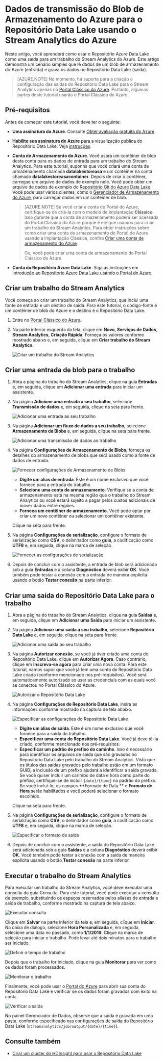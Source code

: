 <properties
   pageTitle="Transmissão de dados do Stream Analytics para o Repositório Data Lake | Azure"
   description="Usar o Stream Analytics do Azure para transmitir dados para o Repositório Azure Data Lake"
   services="data-lake-store,stream-analytics" 
   documentationCenter=""
   authors="nitinme"
   manager="paulettm"
   editor="cgronlun"/>

<tags
   ms.service="data-lake-store"
   ms.devlang="na"
   ms.topic="article"
   ms.tgt_pltfrm="na"
   ms.workload="big-data"
   ms.date="04/20/2016"
   ms.author="nitinme"/>

# Dados de transmissão do Blob de Armazenamento do Azure para o Repositório Data Lake usando o Stream Analytics do Azure

Neste artigo, você aprenderá como usar o Repositório Azure Data Lake como uma saída para um trabalho do Stream Analytics do Azure. Este artigo demonstra um cenário simples que lê dados de um blob de armazenamento do Azure (entrada) e grava os dados no Repositório Data Lake (saída).

>[AZURE.NOTE] No momento, há suporte para a criação e configuração das saídas do Repositório Data Lake para o Stream Analytics apenas no [Portal Clássico do Azure](manage.windowsazure.com). Portanto, algumas partes deste tutorial usarão o Portal Clássico do Azure.

## Pré-requisitos

Antes de começar este tutorial, você deve ter o seguinte:

- **Uma assinatura do Azure**. Consulte [Obter avaliação gratuita do Azure](https://azure.microsoft.com/pricing/free-trial/).

- **Habilite sua assinatura do Azure** para a visualização pública do Repositório Data Lake. Veja [instruções](data-lake-store-get-started-portal.md#signup).

- **Conta de Armazenamento do Azure**. Você usará um contêiner de blob desta conta para os dados de entrada para um trabalho do Stream Analytics. Para este tutorial, suponha que você criará uma conta de armazenamento chamada **datalakestoreasa** e um contêiner na conta chamado **datalakestoreasacontainer**. Depois de criar o contêiner, carregue um arquivo de dados de exemplo nele. Você pode obter um arquivo de dados de exemplo do [Repositório Git do Azure Data Lake](https://github.com/Azure/usql/tree/master/Examples/Samples/Data/AmbulanceData/Drivers.txt). Você pode usar vários clientes, como o [Gerenciador de Armazenamento do Azure](http://storageexplorer.com/), para carregar dados em um contêiner de blob.

	>[AZURE.NOTE] Se você criar a conta do Portal do Azure, certifique-se de criá-la com o modelo de implantação **Clássico**. Isso garante que a conta de armazenamento poderá ser acessada do Portal Clássico do Azure porque é ele que usamos para criar um trabalho do Stream Analytics. Para obter instruções sobre como criar uma conta de armazenamento do Portal do Azure usando a implantação Clássica, confira [Criar uma conta de armazenamento do Azure](../storage/storage-create-storage-account/#create-a-storage-account).
	>
	> Ou, você pode criar uma conta de armazenamento do Portal  
Clássico do Azure.

- **Conta do Repositório Azure Data Lake**. Siga as instruções em [Introdução ao Repositório Azure Data Lake usando o Portal do Azure](data-lake-store-get-started-portal.md).


## Criar um trabalho do Stream Analytics

Você começa ao criar um trabalho do Stream Analytics, que inclui uma fonte de entrada e um destino de saída. Para este tutorial, o código-fonte é um contêiner de blob do Azure e o destino é o Repositório Data Lake.

1. Entre no [Portal Clássico do Azure](https://manage.windowsazure.com).

2. Na parte inferior esquerda da tela, clique em **Novo**, **Serviços de Dados**, **Stream Analytics**, **Criação Rápida**. Forneça os valores conforme mostrado abaixo e, em seguida, clique em **Criar trabalho do Stream Analytics**.

	![Criar um trabalho do Stream Analytics](./media/data-lake-store-stream-analytics/create.job.png "Criar um trabalho de análise de fluxo")

## Criar uma entrada de blob para o trabalho

1. Abra a página do trabalho do Stream Analytics, clique na guia **Entradas** e, em seguida, clique em **Adicionar uma entrada** para iniciar um assistente.

2. Na página **Adicione uma entrada a seu trabalho**, selecione **Transmissão de dados** e, em seguida, clique na seta para frente.

	![Adicionar uma entrada ao seu trabalho](./media/data-lake-store-stream-analytics/create.input.1.png "Adicionar uma entrada ao seu trabalho")

3. Na página **Adicionar um fluxo de dados a seu trabalho**, selecione **Armazenamento de Blobs** e, em seguida, clique na seta para frente.

	![Adicionar uma transmissão de dados ao trabalho](./media/data-lake-store-stream-analytics/create.input.2.png "Adicionar uma transmissão de dados ao trabalho")

4. Na página **Configurações de Armazenamento de Blobs**, forneça os detalhes do armazenamento de blobs que será usado como a fonte de dados de entrada.

	![Fornecer configurações de Armazenamento de Blobs](./media/data-lake-store-stream-analytics/create.input.3.png "Fornecer configurações de Armazenamento de Blobs")

	* **Digite um alias de entrada**. Este é um nome exclusivo que você fornece para a entrada do trabalho.
	* **Selecione uma conta de armazenamento**. Verifique se a conta de armazenamento está na mesma região que o trabalho do Stream Analytics ou você estará sujeito a pagar pelos custos adicionais de mover dados entre regiões.
	* **Forneça um contêiner de armazenamento**. Você pode optar por criar um novo contêiner ou selecionar um contêiner existente.

	Clique na seta para frente.

5. Na página **Configurações de serialização**, configure o formato de serialização como **CSV**, o delimitador como **guia**, a codificação como **UTF8** e, em seguida, clique na marca de seleção.

	![Fornecer as configurações de serialização](./media/data-lake-store-stream-analytics/create.input.4.png "Fornecer as configurações de serialização")

6. Depois de concluir com o assistente, a entrada de blob será adicionada sob a guia **Entradas** e a coluna **Diagnóstico** deverá exibir **OK**. Você também pode testar a conexão com a entrada de maneira explícita usando o botão **Testar conexão** na parte inferior.

## Criar uma saída do Repositório Data Lake para o trabalho

1. Abra a página do trabalho do Stream Analytics, clique na guia **Saídas** e, em seguida, clique em **Adicionar uma Saída** para iniciar um assistente.

2. Na página **Adicionar uma saída a seu trabalho**, selecione **Repositório Data Lake** e, em seguida, clique na seta para frente.

	![Adicionar uma saída ao seu trabalho](./media/data-lake-store-stream-analytics/create.output.1.png "Adicionar uma saída ao seu trabalho")

3. Na página **Autorizar conexão**, se você já tiver criado uma conta do Repositório Data Lake, clique em **Autorizar Agora**. Caso contrário, clique em **Inscreva-se agora** para criar uma nova conta. Para este tutorial, vamos supor que você já tem uma conta do Repositório Data Lake criada (conforme mencionado nos pré-requisitos). Você será automaticamente autorizado ao usar as credenciais com as quais você se conectou no Portal Clássico do Azure.

	![Autorizar o Repositório Data Lake](./media/data-lake-store-stream-analytics/create.output.2.png "Autorizar o Repositório Data Lake")

4. Na página **Configurações do Repositório Data Lake**, insira as informações conforme mostrado na captura de tela abaixo.

	![Especificar as configurações do Repositório Data Lake](./media/data-lake-store-stream-analytics/create.output.3.png "Especificar as configurações do Repositório Data Lake")

	* **Digite um alias de saída**. Este é um nome exclusivo que você fornece para a saída do trabalho.
	* **Especificar uma conta do Repositório Data Lake**. Você já deve tê-la criado, conforme mencionado nos pré-requisitos.
	* **Especificar um padrão de prefixo do caminho**. Isso é necessário para identificar os arquivos de saída que são gravados no Repositório Data Lake pelo trabalho do Stream Analytics. Visto que os títulos das saídas gravados pelo trabalho estão em um formato GUID, a inclusão de um prefixo ajudará a identificar a saída gravada. Se você quiser incluir um carimbo de data e hora como parte do prefixo, certifique-se de incluir `{date}/{time}` no padrão do prefixo. Se você incluí-lo, os campos **Formato de Data ** e **Formato de Hora** serão habilitados e você poderá selecionar o formato escolhido.

	Clique na seta para frente.

5. Na página **Configurações de serialização**, configure o formato de serialização como **CSV**, o delimitador como **guia**, a codificação como **UTF8** e, em seguida, clique na marca de seleção.

	![Especificar o formato de saída](./media/data-lake-store-stream-analytics/create.output.4.png "Especificar o formato de saída")

6. Depois de concluir com o assistente, a saída do Repositório Data Lake será adicionada sob a guia **Saídas** e a coluna **Diagnóstico** deverá exibir **OK**. Você também pode testar a conexão com a saída de maneira explícita usando o botão **Testar conexão** na parte inferior.

## Executar o trabalho do Stream Analytics

Para executar um trabalho do Stream Analytics, você deve executar uma consulta da guia Consulta. Para este tutorial, você pode executar a consulta de exemplo, substituindo os espaços reservados pelos aliases de entrada e saída de trabalho, conforme mostrado na captura de tela abaixo.

![Executar consulta](./media/data-lake-store-stream-analytics/run.query.png "Executar consulta")

Clique em **Salvar** na parte inferior da tela e, em seguida, clique em **Iniciar**. Na caixa de diálogo, selecione **Hora Personalizada** e, em seguida, selecione uma data no passado, como **1/1/2016**. Clique na marca de seleção para iniciar o trabalho. Pode levar até dois minutos para o trabalho ser iniciado.

![Definir o tempo de trabalho](./media/data-lake-store-stream-analytics/run.query.2.png "Definir o tempo de trabalho")

Depois que o trabalho for iniciado, clique na guia **Monitorar** para ver como os dados foram processados.

![Monitorar o trabalho](./media/data-lake-store-stream-analytics/run.query.3.png "Monitorar o trabalho")

Finalmente, você pode usar o [Portal do Azure](portal.azure.com) para abrir sua conta do Repositório Data Lake e verificar se os dados foram gravados com êxito na conta.

![Verificar a saída](./media/data-lake-store-stream-analytics/run.query.4.png "Verificar a saída")

No painel Gerenciador de Dados, observe que a saída é gravada em uma pasta, conforme especificado nas configurações de saída do Repositório Data Lake (`streamanalytics/job/output/{date}/{time}`).

## Consulte também

* [Criar um cluster do HDInsight para usar o Repositório Data Lake](data-lake-store-hdinsight-hadoop-use-portal.md)

<!---HONumber=AcomDC_0420_2016-->